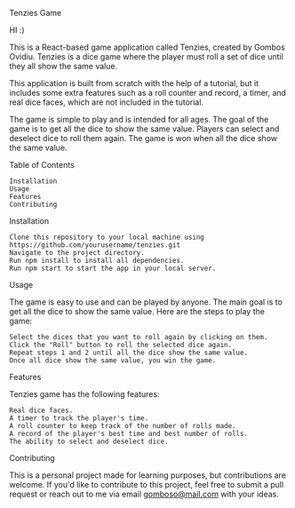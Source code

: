 
Tenzies Game

HI :)

This is a React-based game application called Tenzies, created by Gombos Ovidiu. 
Tenzies is a dice game where the player must roll a set of dice until they all show the same value.

This application is built from scratch with the help of a tutorial, but 
it includes some extra features such as a roll counter and record, 
a timer, and real dice faces, which are not included in the tutorial.

The game is simple to play and is intended for all ages. 
The goal of the game is to get all the dice to show the same value. 
Players can select and deselect dice to roll them again. 
The game is won when all the dice show the same value.

Table of Contents

    Installation
    Usage
    Features
    Contributing

Installation

    Clone this repository to your local machine using https://github.com/yourusername/tenzies.git
    Navigate to the project directory.
    Run npm install to install all dependencies.
    Run npm start to start the app in your local server.
Usage

The game is easy to use and can be played by anyone. 
The main goal is to get all the dice to show the same value. 
Here are the steps to play the game:

    Select the dices that you want to roll again by clicking on them.
    Click the "Roll" button to roll the selected dice again.
    Repeat steps 1 and 2 until all the dice show the same value.
    Once all dice show the same value, you win the game.
Features

Tenzies game has the following features:

    Real dice faces.
    A timer to track the player's time.
    A roll counter to keep track of the number of rolls made.
    A record of the player's best time and best number of rolls.
    The ability to select and deselect dice.
    
Contributing

This is a personal project made for learning purposes, but contributions are welcome. 
If you'd like to contribute to this project, 
feel free to submit a pull request or reach out to me via email gomboso@mail.com with your ideas.
